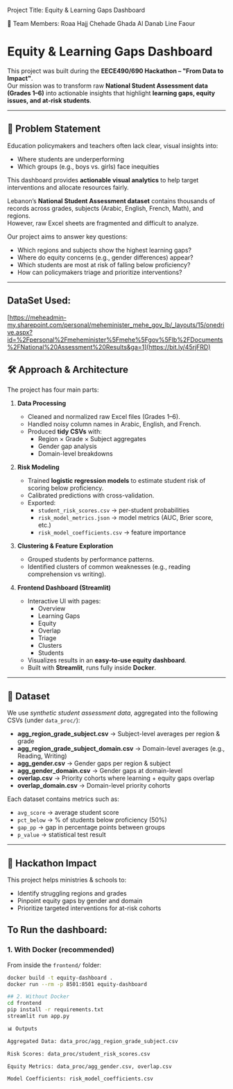   Project Title: Equity & Learning Gaps Dashboard

👥 Team Members:
Roaa Hajj Chehade
Ghada Al Danab
Line Faour
# Equity & Learning Gaps Dashboard

This project was built during the **EECE490/690 Hackathon – "From Data to Impact"**.  
Our mission was to transform raw **National Student Assessment data (Grades 1–6)** into actionable insights that highlight **learning gaps, equity issues, and at-risk students**.

---

## 🎯 Problem Statement
Education policymakers and teachers often lack clear, visual insights into:
- Where students are underperforming
- Which groups (e.g., boys vs. girls) face inequities

This dashboard provides **actionable visual analytics** to help target interventions and allocate resources fairly.

Lebanon’s **National Student Assessment dataset** contains thousands of records across grades, subjects (Arabic, English, French, Math), and regions.  
However, raw Excel sheets are fragmented and difficult to analyze.

Our project aims to answer key questions:
- Which regions and subjects show the highest learning gaps?
- Where do equity concerns (e.g., gender differences) appear?
- Which students are most at risk of falling below proficiency?
- How can policymakers triage and prioritize interventions?


---
## DataSet Used:
[https://meheadmin-my.sharepoint.com/personal/meheminister_mehe_gov_lb/_layouts/15/onedrive.aspx?id=%2Fpersonal%2Fmeheminister%5Fmehe%5Fgov%5Flb%2FDocuments%2FNational%20Assessment%20Results&ga=1](https://bit.ly/45rjFRD)

## 🛠️ Approach & Architecture

The project has four main parts:

1. **Data Processing**  
   - Cleaned and normalized raw Excel files (Grades 1–6).  
   - Handled noisy column names in Arabic, English, and French.  
   - Produced **tidy CSVs** with:
     - Region × Grade × Subject aggregates  
     - Gender gap analysis  
     - Domain-level breakdowns  

2. **Risk Modeling**  
   - Trained **logistic regression models** to estimate student risk of scoring below proficiency.  
   - Calibrated predictions with cross-validation.  
   - Exported:
     - `student_risk_scores.csv` → per-student probabilities  
     - `risk_model_metrics.json` → model metrics (AUC, Brier score, etc.)  
     - `risk_model_coefficients.csv` → feature importance  

3. **Clustering & Feature Exploration**  
   - Grouped students by performance patterns.  
   - Identified clusters of common weaknesses (e.g., reading comprehension vs writing).  

4. **Frontend Dashboard (Streamlit)**  
   - Interactive UI with pages:  
     - Overview  
     - Learning Gaps  
     - Equity  
     - Overlap  
     - Triage  
     - Clusters  
     - Students  
   - Visualizes results in an **easy-to-use equity dashboard**.  
   - Built with **Streamlit**, runs fully inside **Docker**.

---


## 📂 Dataset

We use *synthetic student assessment data*, aggregated into the following CSVs (under `data_proc/`):

- **agg_region_grade_subject.csv** → Subject-level averages per region & grade  
- **agg_region_grade_subject_domain.csv** → Domain-level averages (e.g., Reading, Writing)  
- **agg_gender.csv** → Gender gaps per region & subject  
- **agg_gender_domain.csv** → Gender gaps at domain-level  
- **overlap.csv** → Priority cohorts where learning + equity gaps overlap  
- **overlap_domain.csv** → Domain-level priority cohorts  

Each dataset contains metrics such as:
- `avg_score` → average student score  
- `pct_below` → % of students below proficiency (50%)  
- `gap_pp` → gap in percentage points between groups  
- `p_value` → statistical test result  

---

## 🚀 Hackathon Impact

This project helps ministries & schools to:
- Identify struggling regions and grades  
- Pinpoint equity gaps by gender and domain  
- Prioritize targeted interventions for at-risk cohorts  


## To Run the dashboard:
### 1. With Docker (recommended)
From inside the `frontend/` folder:
```bash
docker build -t equity-dashboard .
docker run --rm -p 8501:8501 equity-dashboard

## 2. Without Docker
cd frontend
pip install -r requirements.txt
streamlit run app.py

📊 Outputs

Aggregated Data: data_proc/agg_region_grade_subject.csv

Risk Scores: data_proc/student_risk_scores.csv

Equity Metrics: data_proc/agg_gender.csv, overlap.csv

Model Coefficients: risk_model_coefficients.csv


